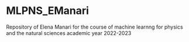 # MLPNS_EManari
Repository of Elena Manari for the course of machine learnng for physics and the natural sciences academic year 2022-2023
